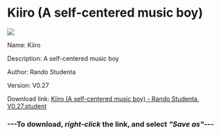 # Kiiro (A self-centered music boy)

<img src = "https://raw.githubusercontent.com/Arbiter1223/Koukou-Gurashi-Custom-Students/master/Students/Files/Kiiro%20(A%20self-centered%20music%20boy).png">

Name: Kiiro

Description: A self-centered music boy

Author: Rando Studenta

Version: V0.27

Download link: <a href="https://raw.githubusercontent.com/Arbiter1223/Koukou-Gurashi-Custom-Students/master/Students/Files/Kiiro%20(A%20self-centered%20music%20boy)%20-%20Rando%20Studenta%2C%20V0.27.student">Kiiro (A self-centered music boy) - Rando Studenta, V0.27.student</a>

### ---**To download, _right-click_ the link, and select _"Save as"_**---

